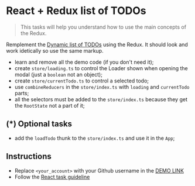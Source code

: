 # React + Redux list of TODOs

> This tasks will help you understand how to use the main concepts of the Redux.

Remplement the [Dynamic list of TODOs](https://github.com/mate-academy/react_dynamic-list-of-todos#react-dynamic-list-of-todos)
using the Redux. It should look and work idetically so use the same markup.

- learn and remove all the demo code (if you don't need it);
- create `store/loading.ts` to control the Loader shown when opening the modal (just a `boolean` not an object);
- create `store/currentTodo.ts` to control a selected todo;
- use `combineReducers` in the `store/index.ts` with `loading` and `currentTodo` parts;
- all the selectors must be added to the `store/index.ts` because they get the `RootState` not a part of it;

## (*) Optional tasks
- add the `loadTodo` thunk to the `store/index.ts` and use it in the `App`;

## Instructions
- Replace `<your_account>` with your Github username in the [DEMO LINK](https://KrisMur.github.io/react_redux-list-of-todos/)
- Follow the [React task guideline](https://github.com/mate-academy/react_task-guideline#react-tasks-guideline)
